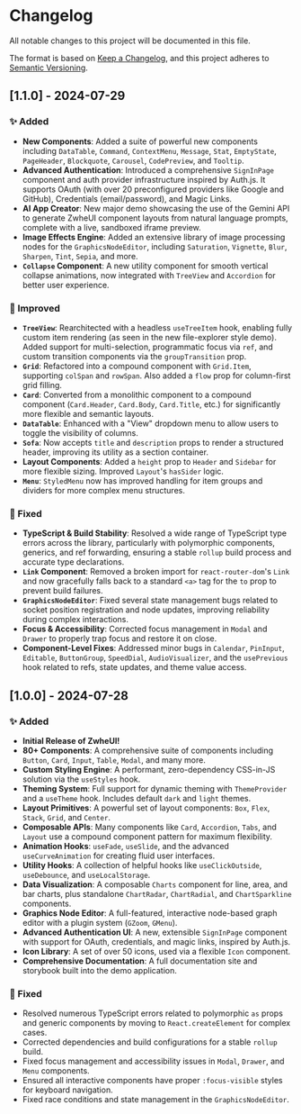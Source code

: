 # Changelog

All notable changes to this project will be documented in this file.

The format is based on [Keep a Changelog](https://keepachangelog.com/en/1.0.0/),
and this project adheres to [Semantic Versioning](https://semver.org/spec/v2.0.0.html).

## [1.1.0] - 2024-07-29

### ✨ Added

-   **New Components**: Added a suite of powerful new components including `DataTable`, `Command`, `ContextMenu`, `Message`, `Stat`, `EmptyState`, `PageHeader`, `Blockquote`, `Carousel`, `CodePreview`, and `Tooltip`.
-   **Advanced Authentication**: Introduced a comprehensive `SignInPage` component and auth provider infrastructure inspired by Auth.js. It supports OAuth (with over 20 preconfigured providers like Google and GitHub), Credentials (email/password), and Magic Links.
-   **AI App Creator**: New major demo showcasing the use of the Gemini API to generate ZwheUI component layouts from natural language prompts, complete with a live, sandboxed iframe preview.
-   **Image Effects Engine**: Added an extensive library of image processing nodes for the `GraphicsNodeEditor`, including `Saturation`, `Vignette`, `Blur`, `Sharpen`, `Tint`, `Sepia`, and more.
-   **`Collapse` Component**: A new utility component for smooth vertical collapse animations, now integrated with `TreeView` and `Accordion` for better user experience.

### 🎨 Improved

-   **`TreeView`**: Rearchitected with a headless `useTreeItem` hook, enabling fully custom item rendering (as seen in the new file-explorer style demo). Added support for multi-selection, programmatic focus via `ref`, and custom transition components via the `groupTransition` prop.
-   **`Grid`**: Refactored into a compound component with `Grid.Item`, supporting `colSpan` and `rowSpan`. Also added a `flow` prop for column-first grid filling.
-   **`Card`**: Converted from a monolithic component to a compound component (`Card.Header`, `Card.Body`, `Card.Title`, etc.) for significantly more flexible and semantic layouts.
-   **`DataTable`**: Enhanced with a "View" dropdown menu to allow users to toggle the visibility of columns.
-   **`Sofa`**: Now accepts `title` and `description` props to render a structured header, improving its utility as a section container.
-   **Layout Components**: Added a `height` prop to `Header` and `Sidebar` for more flexible sizing. Improved `Layout`'s `hasSider` logic.
-   **`Menu`**: `StyledMenu` now has improved handling for item groups and dividers for more complex menu structures.

### 🐛 Fixed

-   **TypeScript & Build Stability**: Resolved a wide range of TypeScript type errors across the library, particularly with polymorphic components, generics, and ref forwarding, ensuring a stable `rollup` build process and accurate type declarations.
-   **`Link` Component**: Removed a broken import for `react-router-dom`'s `Link` and now gracefully falls back to a standard `<a>` tag for the `to` prop to prevent build failures.
-   **`GraphicsNodeEditor`**: Fixed several state management bugs related to socket position registration and node updates, improving reliability during complex interactions.
-   **Focus & Accessibility**: Corrected focus management in `Modal` and `Drawer` to properly trap focus and restore it on close.
-   **Component-Level Fixes**: Addressed minor bugs in `Calendar`, `PinInput`, `Editable`, `ButtonGroup`, `SpeedDial`, `AudioVisualizer`, and the `usePrevious` hook related to refs, state updates, and theme value access.

## [1.0.0] - 2024-07-28

### ✨ Added

-   **Initial Release of ZwheUI!**
-   **80+ Components**: A comprehensive suite of components including `Button`, `Card`, `Input`, `Table`, `Modal`, and many more.
-   **Custom Styling Engine**: A performant, zero-dependency CSS-in-JS solution via the `useStyles` hook.
-   **Theming System**: Full support for dynamic theming with `ThemeProvider` and a `useTheme` hook. Includes default `dark` and `light` themes.
-   **Layout Primitives**: A powerful set of layout components: `Box`, `Flex`, `Stack`, `Grid`, and `Center`.
-   **Composable APIs**: Many components like `Card`, `Accordion`, `Tabs`, and `Layout` use a compound component pattern for maximum flexibility.
-   **Animation Hooks**: `useFade`, `useSlide`, and the advanced `useCurveAnimation` for creating fluid user interfaces.
-   **Utility Hooks**: A collection of helpful hooks like `useClickOutside`, `useDebounce`, and `useLocalStorage`.
-   **Data Visualization**: A composable `Charts` component for line, area, and bar charts, plus standalone `ChartRadar`, `ChartRadial`, and `ChartSparkline` components.
-   **Graphics Node Editor**: A full-featured, interactive node-based graph editor with a plugin system (`GZoom`, `GMenu`).
-   **Advanced Authentication UI**: A new, extensible `SignInPage` component with support for OAuth, credentials, and magic links, inspired by Auth.js.
-   **Icon Library**: A set of over 50 icons, used via a flexible `Icon` component.
-   **Comprehensive Documentation**: A full documentation site and storybook built into the demo application.

### 🐛 Fixed

-   Resolved numerous TypeScript errors related to polymorphic `as` props and generic components by moving to `React.createElement` for complex cases.
-   Corrected dependencies and build configurations for a stable `rollup` build.
-   Fixed focus management and accessibility issues in `Modal`, `Drawer`, and `Menu` components.
-   Ensured all interactive components have proper `:focus-visible` styles for keyboard navigation.
-   Fixed race conditions and state management in the `GraphicsNodeEditor`.
